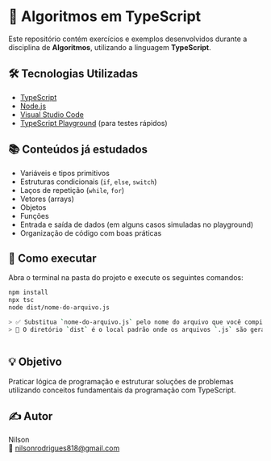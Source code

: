 # 📘 Algoritmos em TypeScript

Este repositório contém exercícios e exemplos desenvolvidos durante a disciplina de **Algoritmos**, utilizando a linguagem **TypeScript**.

## 🛠 Tecnologias Utilizadas

- [TypeScript](https://www.typescriptlang.org/)
- [Node.js](https://nodejs.org/)
- [Visual Studio Code](https://code.visualstudio.com/)
- [TypeScript Playground](https://www.typescriptlang.org/play) (para testes rápidos)

## 📚 Conteúdos já estudados

- Variáveis e tipos primitivos
- Estruturas condicionais (`if`, `else`, `switch`)
- Laços de repetição (`while`, `for`)
- Vetores (arrays)
- Objetos
- Funções
- Entrada e saída de dados (em alguns casos simuladas no playground)
- Organização de código com boas práticas

## 🚀 Como executar

Abra o terminal na pasta do projeto e execute os seguintes comandos:

```bash
npm install
npx tsc
node dist/nome-do-arquivo.js

> ✅ Substitua `nome-do-arquivo.js` pelo nome do arquivo que você compilou.
> 📁 O diretório `dist` é o local padrão onde os arquivos `.js` são gerados após a compilação.



```
## 💡 Objetivo
Praticar lógica de programação e estruturar soluções de problemas utilizando conceitos fundamentais da programação com TypeScript.

## ✍️ Autor

Nilson  
📧 [nilsonrodrigues818@gmail.com](mailto:nilsonrodrigues818@gmail.com)

